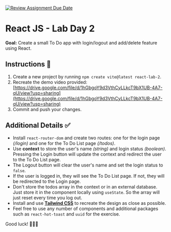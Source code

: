 [![Review Assignment Due Date](https://classroom.github.com/assets/deadline-readme-button-22041afd0340ce965d47ae6ef1cefeee28c7c493a6346c4f15d667ab976d596c.svg)](https://classroom.github.com/a/Q5XOsoV3)
# React JS - Lab Day 2

**Goal:** Create a small To Do app with login/logout and add/delete feature using React.

## Instructions 📖

1. Create a new project by running `npm create vite@latest react-lab-2`.
2. Recreate the demo video provided: [https://drive.google.com/file/d/1hGbgoY9d3VthCyLLkcT9bX1UB-4A7-qU/view?usp=sharing](https://drive.google.com/file/d/1hGbgoY9d3VthCyLLkcT9bX1UB-4A7-qU/view?usp=sharing)
3. Commit and push your changes.

## Additional Details ✅

- Install `react-router-dom` and create two routes: one for the login page *(/login)* and one for the To Do List page *(/todos)*.
- Use **context** to store the user's name *(string)* and login status *(boolean)*. Pressing the Login button will update the context and redirect the user to the To Do List page.
- The Logout button will clear the user's name and set the login status to `false`.
- If the user is logged in, they will see the To Do List page. If not, they will be redirected to the Login page.
- Don't store the todos array in the context or in an external database. Just store it in the component locally using `useState`. So the array will just reset every time you log out.
- Install and use **[Tailwind CSS](https://tailwindcss.com/docs/installation/using-vite)** to recreate the design as close as possible.
- Feel free to use any number of components and additional packages such as `react-hot-toast` and `uuid` for the exercise.

Good luck! 🎉🎉🎉

